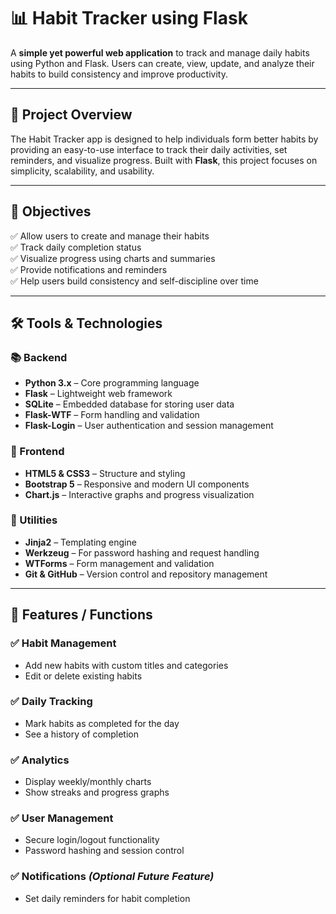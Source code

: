 # 📊 Habit Tracker using Flask

A **simple yet powerful web application** to track and manage daily habits using Python and Flask. Users can create, view, update, and analyze their habits to build consistency and improve productivity.

---

## 🚀 Project Overview

The Habit Tracker app is designed to help individuals form better habits by providing an easy-to-use interface to track their daily activities, set reminders, and visualize progress. Built with **Flask**, this project focuses on simplicity, scalability, and usability.

---

## 🎯 **Objectives**

✅ Allow users to create and manage their habits  
✅ Track daily completion status  
✅ Visualize progress using charts and summaries  
✅ Provide notifications and reminders  
✅ Help users build consistency and self-discipline over time

---

## 🛠 **Tools & Technologies**

### 📚 Backend
- **Python 3.x** – Core programming language  
- **Flask** – Lightweight web framework  
- **SQLite** – Embedded database for storing user data  
- **Flask-WTF** – Form handling and validation  
- **Flask-Login** – User authentication and session management

### 🎨 Frontend
- **HTML5 & CSS3** – Structure and styling  
- **Bootstrap 5** – Responsive and modern UI components  
- **Chart.js** – Interactive graphs and progress visualization

### 🔧 Utilities
- **Jinja2** – Templating engine  
- **Werkzeug** – For password hashing and request handling  
- **WTForms** – Form management and validation  
- **Git & GitHub** – Version control and repository management

---

## 📂 **Features / Functions**

### ✅ Habit Management
- Add new habits with custom titles and categories  
- Edit or delete existing habits

### ✅ Daily Tracking
- Mark habits as completed for the day  
- See a history of completion

### ✅ Analytics
- Display weekly/monthly charts  
- Show streaks and progress graphs

### ✅ User Management
- Secure login/logout functionality  
- Password hashing and session control

### ✅ Notifications *(Optional Future Feature)*
- Set daily reminders for habit completion


